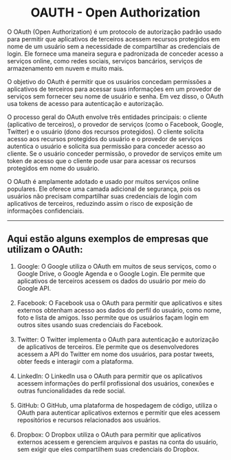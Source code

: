 <h1 align="center"> OAUTH - Open Authorization</h1>

O OAuth (Open Authorization) é um protocolo de autorização padrão usado para permitir que aplicativos de terceiros acessem recursos protegidos em nome de um usuário sem a necessidade de compartilhar as credenciais de login. Ele fornece uma maneira segura e padronizada de conceder acesso a serviços online, como redes sociais, serviços bancários, serviços de armazenamento em nuvem e muito mais.

O objetivo do OAuth é permitir que os usuários concedam permissões a aplicativos de terceiros para acessar suas informações em um provedor de serviços sem fornecer seu nome de usuário e senha. Em vez disso, o OAuth usa tokens de acesso para autenticação e autorização.

O processo geral do OAuth envolve três entidades principais: o cliente (aplicativo de terceiros), o provedor de serviços (como o Facebook, Google, Twitter) e o usuário (dono dos recursos protegidos). O cliente solicita acesso aos recursos protegidos do usuário e o provedor de serviços autentica o usuário e solicita sua permissão para conceder acesso ao cliente. Se o usuário conceder permissão, o provedor de serviços emite um token de acesso que o cliente pode usar para acessar os recursos protegidos em nome do usuário.

O OAuth é amplamente adotado e usado por muitos serviços online populares. Ele oferece uma camada adicional de segurança, pois os usuários não precisam compartilhar suas credenciais de login com aplicativos de terceiros, reduzindo assim o risco de exposição de informações confidenciais.

<hr>

 <h2>Aqui estão alguns exemplos de empresas que utilizam o OAuth:</h2>

 <ol>

<li>Google: O Google utiliza o OAuth em muitos de seus serviços, como o Google Drive, o Google Agenda e o Google Login. Ele permite que aplicativos de terceiros acessem os dados do usuário por meio do Google API.</li><br>

<li>Facebook: O Facebook usa o OAuth para permitir que aplicativos e sites externos obtenham acesso aos dados do perfil do usuário, como nome, foto e lista de amigos. Isso permite que os usuários façam login em outros sites usando suas credenciais do Facebook.</li><br>

<li>Twitter: O Twitter implementa o OAuth para autenticação e autorização de aplicativos de terceiros. Ele permite que os desenvolvedores acessem a API do Twitter em nome dos usuários, para postar tweets, obter feeds e interagir com a plataforma.</li><br>

<li>LinkedIn: O LinkedIn usa o OAuth para permitir que os aplicativos acessem informações do perfil profissional dos usuários, conexões e outras funcionalidades da rede social.</li><br>

<li>GitHub: O GitHub, uma plataforma de hospedagem de código, utiliza o OAuth para autenticar aplicativos externos e permitir que eles acessem repositórios e recursos relacionados aos usuários.</li><br>

<li>Dropbox: O Dropbox utiliza o OAuth para permitir que aplicativos externos acessem e gerenciem arquivos e pastas na conta do usuário, sem exigir que eles compartilhem suas credenciais do Dropbox.</li><br>

 </ol>
